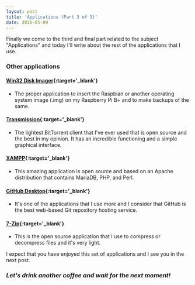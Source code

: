 ```yaml
---
layout: post
title: 'Applications (Part 3 of 3)'
date: 2016-05-09
---
```


Finally we come to the third and final part related to the subject "Applications" and today I'll write about the rest of the applications that I use.

### Other applications

#### [Win32 Disk Imager](https://sourceforge.net/projects/win32diskimager/){:target='_blank'}
* The proper application to insert the Raspbian or another operating system image (.img) on my Raspberry Pi B+ and to make backups of the same.

#### [Transmission](https://sourceforge.net/projects/trqtw/){:target='_blank'}
* The lightest BitTorrent client that I've ever used that is open source and the best in my opinion. It has an incredible functioning and a simple graphical interface.

#### [XAMPP](https://www.apachefriends.org/index.html){:target='_blank'}
* This amazing application is open source and based on an Apache distribution that contains MariaDB, PHP, and Perl.

#### [GitHub Desktop](https://github.com/){:target='_blank'}
* It's one of the applications that I use more and I consider that GitHub is the best web-based Git repository hosting service.

#### [7-Zip](http://www.7-zip.org/){:target='_blank'}
* This is the open source application that I use to compress or decompress files and it's very light.

I expect that you have enjoyed this set of applications and I see you in the next post.

### *Let's drink another coffee and wait for the next moment!*